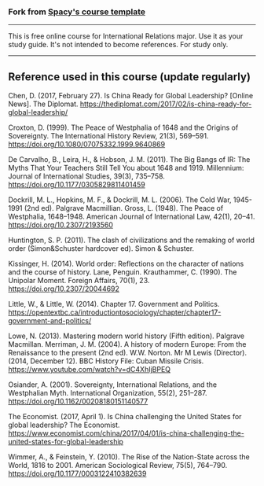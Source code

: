 ### Fork from [Spacy's course template](https://github.com/ines/course-starter-python)

---

This is free online course for International Relations major. Use it as your study guide. It's not intended to become references. For study only.

---

## Reference used in this course (update regularly)

Chen, D. (2017, February 27). Is China Ready for Global Leadership? [Online News]. The Diplomat. https://thediplomat.com/2017/02/is-china-ready-for-global-leadership/

Croxton, D. (1999). The Peace of Westphalia of 1648 and the Origins of Sovereignty. The International History Review, 21(3), 569–591. https://doi.org/10.1080/07075332.1999.9640869

De Carvalho, B., Leira, H., & Hobson, J. M. (2011). The Big Bangs of IR: The Myths That Your Teachers Still Tell You about 1648 and 1919. Millennium: Journal of International Studies, 39(3), 735–758. https://doi.org/10.1177/0305829811401459

Dockrill, M. L., Hopkins, M. F., & Dockrill, M. L. (2006). The Cold War, 1945-1991 (2nd ed). Palgrave Macmillian.
Gross, L. (1948). The Peace of Westphalia, 1648–1948. American Journal of International Law, 42(1), 20–41. https://doi.org/10.2307/2193560

Huntington, S. P. (2011). The clash of civilizations and the remaking of world order (Simon&Schuster hardcover ed). Simon & Schuster.

Kissinger, H. (2014). World order: Reflections on the character of nations and the course of history. Lane, Penguin.
Krauthammer, C. (1990). The Unipolar Moment. Foreign Affairs, 70(1), 23. https://doi.org/10.2307/20044692

Little, W., & Little, W. (2014). Chapter 17. Government and Politics. https://opentextbc.ca/introductiontosociology/chapter/chapter17-government-and-politics/

Lowe, N. (2013). Mastering modern world history (Fifth edition). Palgrave Macmillan.
Merriman, J. M. (2004). A history of modern Europe: From the Renaissance to the present (2nd ed). W.W. Norton.
Mr M Lewis (Director). (2014, December 12). BBC History File: Cuban Missile Crisis. https://www.youtube.com/watch?v=dC4XhIjBPEQ

Osiander, A. (2001). Sovereignty, International Relations, and the Westphalian Myth. International Organization, 55(2), 251–287. https://doi.org/10.1162/00208180151140577

The Economist. (2017, April 1). Is China challenging the United States for global leadership? The Economist. https://www.economist.com/china/2017/04/01/is-china-challenging-the-united-states-for-global-leadership

Wimmer, A., & Feinstein, Y. (2010). The Rise of the Nation-State across the World, 1816 to 2001. American Sociological Review, 75(5), 764–790. https://doi.org/10.1177/0003122410382639

